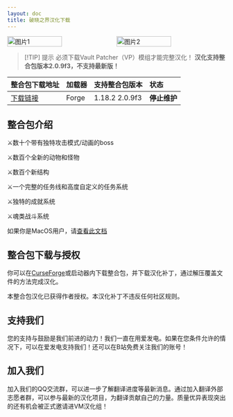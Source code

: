 ```yaml
---
layout: doc
title: 破晓之界汉化下载
---
```


<div style="display: flex">
  <img src="https://media.forgecdn.net/attachments/634/417/fire-giant.png" style="width:50%" alt="图片1">
  <img src="https://s1.ax1x.com/2023/07/22/pCqigqU.jpg" style="width:50%" alt="图片2">
</div>

> [!TIP] 提示
> 必须下载Vault Patcher（VP）模组才能完整汉化！
> **汉化支持整合包版本2.0.9f3，不支持最新版！**

整合包下载地址|加载器|支持整合包版本|状态
:-|:-|:-|:-
[下载链接](https://www.curseforge.com/minecraft/modpacks/dawn-craft)|Forge|1.18.2 2.0.9f3|**停止维护**|

<DownloadLinks :methods="[
  { id: 'lanzou', text: '下载汉化', icon: '/imgs/svg/lanzou.svg', link: 'https://vmhanhuazu.lanzoui.com/s/DawnCraft-VMct' },
  { id: 'bilibili', text: '宣传片', icon: '/imgs/svg/bilibili.svg', link: 'https://www.bilibili.com/video/BV1Ju4m1T719/' },
  { id: 'bilibili', text: '汉化教程', icon: '/imgs/svg/bilibili.svg', link: 'https://www.bilibili.com/video/BV1ZU411f7FA' },
  { id: 'curseforge', text: '下载VP模组', icon: '/imgs/svg/curseforge.svg', link: 'https://www.curseforge.com/minecraft/mc-mods/vault-patcher/download/5472024' },
  { id: 'lazy', text: '懒汉下载', icon: '/imgs/logo/logo_64.png', link: '/lazy/' }
]" />

## 整合包介绍

⚔️数十个带有独特攻击模式/动画的boss

⚔️数百个全新的动物和怪物

⚔️数百个新结构

⚔️一个完整的任务线和高度自定义的任务系统

⚔️独特的成就系统

⚔️魂类战斗系统

如果你是MacOS用户，请[查看此文档](https://vmhanhuazu.lanzouo.com/Dawncraft-mac)

## 整合包下载与授权

你可以在[CurseForge](https://www.curseforge.com/minecraft/modpacks/dawn-craft)或启动器内下载整合包，并下载汉化补丁，通过解压覆盖文件的方法完成汉化。

本整合包汉化已获得作者授权。本汉化补丁不违反任何社区规则。

## 支持我们

您的支持与鼓励是我们前进的动力！我们一直在用爱发电。如果在您条件允许的情况下，可以在爱发电支持我们！还可以在B站免费关注我们的账号！

## 加入我们

加入我们的QQ交流群，可以进一步了解翻译进度等最新消息。通过加入翻译外部志愿者群，可以参与最新的汉化项目，为翻译贡献自己的力量。质量优异表现突出的还有机会被正式邀请进VM汉化组！
